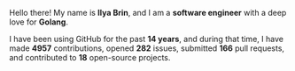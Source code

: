 Hello there! My name is **Ilya Brin**, and I am a **software engineer** with a deep love for **Golang**.

I have been using GitHub for the past **14 years**, and during that time, I have made **4957** contributions, opened **282** issues, submitted **166** pull requests, and contributed to **18** open-source projects.

